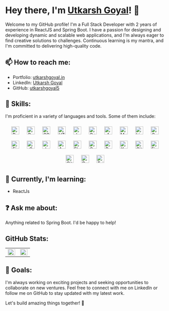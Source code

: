 # Hey there, I'm <a href="https://utkarshgoyal.in" target="_blank">Utkarsh Goyal</a>! 👋

Welcome to my GitHub profile! I'm a Full Stack Developer with 2 years of experience in ReactJS and Spring Boot. I have a passion for designing and developing dynamic and scalable web applications, and I'm always eager to find creative solutions to challenges. Continuous learning is my mantra, and I'm committed to delivering high-quality code.

## 📫 How to reach me:

- Portfolio: <a href="https://utkarshgoyal.in" target="_blank">utkarshgoyal.in</a>
- LinkedIn: <a href="https://linkedin.com/in/utkarsh-goyal-2b3613168/" target="_blank">Utkarsh Goyal</a>
- GitHub: <a href="https://github.com/utkarshgoyal5" target="_blank">utkarshgoyal5</a>
## 💼 Skills:

I'm proficient in a variety of languages and tools. Some of them include:

<div align="center">  
  <img style="margin: 10px" src="https://profilinator.rishav.dev/skills-assets/react-original-wordmark.svg" alt="React" height="25" />
  <img style="margin: 10px" src="https://profilinator.rishav.dev/skills-assets/bootstrap-plain.svg" alt="Bootstrap" height="25" />
  <img style="margin: 10px" src="https://profilinator.rishav.dev/skills-assets/css3-original-wordmark.svg" alt="CSS3" height="25" />
  <img style="margin: 10px" src="https://profilinator.rishav.dev/skills-assets/html5-original-wordmark.svg" alt="HTML5" height="25" />
  <img style="margin: 10px" src="https://profilinator.rishav.dev/skills-assets/javascript-original.svg" alt="JavaScript" height="25" />
  <img style="margin: 10px" src="https://profilinator.rishav.dev/skills-assets/cplusplus-original.svg" alt="C++" height="25" />
  <img style="margin: 10px" src="https://profilinator.rishav.dev/skills-assets/amazonwebservices-original-wordmark.svg" alt="AWS" height="25" />
  <img style="margin: 10px" src="https://profilinator.rishav.dev/skills-assets/mysql-original-wordmark.svg" alt="MySQL" height="25" />
  <img style="margin: 10px" src="https://profilinator.rishav.dev/skills-assets/linux-original.svg" alt="Linux" height="25" />
  <img style="margin: 10px" src="https://profilinator.rishav.dev/skills-assets/sass-original.svg" alt="Sass" height="25" />
  <img style="margin: 10px" src="https://profilinator.rishav.dev/skills-assets/firebase.png" alt="Firebase" height="25" />
  <img style="margin: 10px" src="https://profilinator.rishav.dev/skills-assets/c-original.svg" alt="C" height="25" />
  <img style="margin: 10px" src="https://profilinator.rishav.dev/skills-assets/java-original-wordmark.svg" alt="Java" height="25" />
  <img style="margin: 10px" src="https://profilinator.rishav.dev/skills-assets/android-original-wordmark.svg" alt="Android" height="25" />
  <img style="margin: 10px" src="https://profilinator.rishav.dev/skills-assets/flutterio-icon.svg" alt="Flutter" height="25" />
  <img style="margin: 10px" src="https://profilinator.rishav.dev/skills-assets/springio-icon.svg" alt="Spring" height="25" />
  <img style="margin: 10px" src="https://profilinator.rishav.dev/skills-assets/redux-original.svg" alt="Redux" height="25" />
  <img style="margin: 10px" src="https://profilinator.rishav.dev/skills-assets/kotlinlang-icon.svg" alt="Kotlin" height="25" />
  <img style="margin: 10px" src="https://profilinator.rishav.dev/skills-assets/git-scm-icon.svg" alt="Git" height="25" />
  <img style="margin: 10px" src="https://profilinator.rishav.dev/skills-assets/figma-icon.svg" alt="Figma" height="25" />
  <img style="margin: 10px" src="https://profilinator.rishav.dev/skills-assets/gitlab.svg" alt="GitLab" height="25" />
  <img style="margin: 10px" src="https://profilinator.rishav.dev/skills-assets/powershell.png" alt="PowerShell" height="25" />
  <img style="margin: 10px" src="https://profilinator.rishav.dev/skills-assets/tailwindcss.svg" alt="Tailwind CSS" height="25" />
</div>

## 🌱 Currently, I'm learning:

- ReactJs

## ❓ Ask me about:

Anything related to Spring Boot. I'd be happy to help!

## GitHub Stats:

<table>
  <tr>
    <td valign="top" width="50%">
      <img src="https://github-readme-stats.vercel.app/api?username=utkarshgoyal5&show_icons=true&count_private=true&hide_border=true" align="left" style="width: 100%" />
    </td>
    <td valign="top" width="50%">
      <img src="https://github-readme-stats.vercel.app/api/top-langs/?username=utkarshgoyal5&hide_border=true&layout=compact" align="left" style="width: 100%" />
    </td>
  </tr>
</table>

## 🎯 Goals:

I'm always working on exciting projects and seeking opportunities to collaborate on new ventures. Feel free to connect with me on LinkedIn or follow me on GitHub to stay updated with my latest work.

Let's build amazing things together! 🚀
